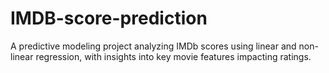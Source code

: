# IMDB-score-prediction
A predictive modeling project analyzing IMDb scores using linear and non-linear regression, with insights into key movie features impacting ratings.
